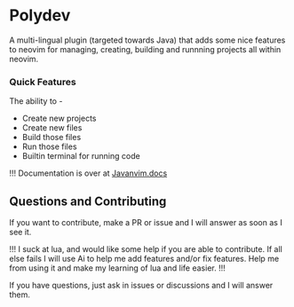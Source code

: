 # Polydev
A multi-lingual plugin (targeted towards Java) that adds some nice features to neovim for managing, creating, building and runnning projects all within neovim.

### Quick Features

The ability to -
* Create new projects
* Create new files
* Build those files
* Run those files
* Builtin terminal for running code

!!! Documentation is over at [Javanvim.docs](https://darthmoomancer.github.io/Javanvim.docs/)

## Questions and Contributing

If you want to contribute, make a PR or issue and I will answer as soon as I see it. 

!!! I suck at lua, and would like some help if you are able to contribute. If all else fails I will use Ai to help me add features and/or fix features. Help me from using it and make my learning of lua and life easier. !!!

If you have questions, just ask in issues or discussions and I will answer them.
